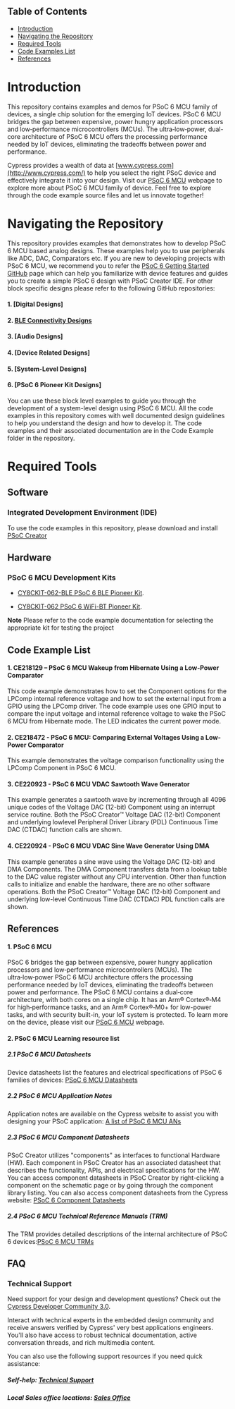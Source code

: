 ## Table of Contents

* [Introduction](#introduction)
* [Navigating the Repository](#navigating-the-repository)
* [Required Tools](#required-tools)
* [Code Examples List](#code-examples-list)
* [References](#references)

# Introduction
This repository contains examples and demos for PSoC 6 MCU family of devices, a single chip solution for the emerging IoT devices. PSoC 6 MCU bridges the gap between expensive, power hungry application processors and low‑performance microcontrollers (MCUs). The ultra‑low‑power, dual-core architecture of PSoC 6 MCU offers the processing performance needed by IoT devices, eliminating the tradeoffs between power and performance.

Cypress provides a wealth of data at [www.cypress.com](http://www.cypress.com/) to help you select the right PSoC device and effectively integrate it into your design. Visit our [PSoC 6 MCU](http://www.cypress.com/products/32-bit-arm-cortex-m4-psoc-6) webpage to explore more about PSoC 6 MCU family of device.
Feel free to explore through the code example source files and let us innovate together!

# Navigating the Repository

This repository provides examples that demonstrates how to develop PSoC 6 MCU based analog designs. These examples help you to use peripherals like ADC, DAC, Comparators etc.
If you are new to developing projects with PSoC 6 MCU, we recommend you to refer the [PSoC 6 Getting Started GitHub](https://github.com/cypresssemiconductorco/PSoC-6-MCU-Getting-Started) page which can help you familiarize with device features and guides you to create a simple PSoC 6 design with PSoC Creator IDE. For other block specific designs please refer to the following GitHub repositories:

#### 1. [Digital Designs]
#### 2. [BLE Connectivity Designs](https://github.com/cypresssemiconductorco/PSoC-6-MCU-BLE-Connectivity-Designs)
#### 3. [Audio Designs]
#### 4. [Device Related Designs]
#### 5. [System-Level Designs]
#### 6. [PSoC 6 Pioneer Kit Designs]

You can use these block level examples to guide you through the development of a system-level design using PSoC 6 MCU. All the code examples in this repository comes with well documented design guidelines to help you understand the design and how to develop it. The code examples and their associated documentation are in the Code Example folder in the repository.

# Required Tools

## Software
### Integrated Development Environment (IDE)
To use the code examples in this repository, please download and install
[PSoC Creator](http://www.cypress.com/products/psoc-creator)

## Hardware
### PSoC 6 MCU Development Kits
* [CY8CKIT-062-BLE PSoC 6 BLE Pioneer Kit](http://www.cypress.com/documentation/development-kitsboards/psoc-6-ble-pioneer-kit).

* [CY8CKIT-062 PSoC 6 WiFi-BT Pioneer Kit](http://www.cypress.com/documentation/development-kitsboards/psoc-6-wifi-bt-pioneer-kit). 

**Note** Please refer to the code example documentation for selecting the appropriate kit for testing the project

## Code Example List
#### 1. CE218129 – PSoC 6 MCU Wakeup from Hibernate Using a Low-Power Comparator
This code example demonstrates how to set the Component options for the LPComp internal reference voltage and how to set the external input from a GPIO using the LPComp driver.
The code example uses one GPIO input to compare the input voltage and internal reference voltage to wake the PSoC 6 MCU from Hibernate mode. The LED indicates the current power mode.
#### 2. CE218472 - PSoC 6 MCU: Comparing External Voltages Using a Low-Power Comparator
This example demonstrates the voltage comparison functionality using the LPComp Component in PSoC 6 MCU.
#### 3. CE220923 - PSoC 6 MCU VDAC Sawtooth Wave Generator
This example generates a sawtooth wave by incrementing through all 4096 unique codes of the Voltage DAC (12-bit)
Component using an interrupt service routine. Both the PSoC Creator™ Voltage DAC (12-bit) Component and underlying lowlevel
Peripheral Driver Library (PDL) Continuous Time DAC (CTDAC) function calls are shown.
#### 4. CE220924 - PSoC 6 MCU VDAC Sine Wave Generator Using DMA
This example generates a sine wave using the Voltage DAC (12-bit) and DMA Components. The DMA Component transfers
data from a lookup table to the DAC value register without any CPU intervention. Other than function calls to initialize and
enable the hardware, there are no other software operations. Both the PSoC Creator™ Voltage DAC (12-bit) Component and
underlying low-level Continuous Time DAC (CTDAC) PDL function calls are shown.

## References
#### 1. PSoC 6 MCU
PSoC 6 bridges the gap between expensive, power hungry application processors and low‑performance microcontrollers (MCUs). The ultra‑low‑power PSoC 6 MCU architecture offers the processing performance needed by IoT devices, eliminating the tradeoffs between power and performance. The PSoC 6 MCU contains a dual‑core architecture, with both cores on a single chip. It has an Arm® Cortex®‑M4 for high‑performance tasks, and an Arm® Cortex®‑M0+ for low-power tasks, and with security built-in, your IoT system is protected.
To learn more on the device, please visit our [PSoC 6 MCU](http://www.cypress.com/products/32-bit-arm-cortex-m4-psoc-6) webpage.

####  2. PSoC 6 MCU Learning resource list
##### 2.1 PSoC 6 MCU Datasheets
Device datasheets list the features and electrical specifications of PSoC 6 families of devices: [PSoC 6 MCU Datasheets](http://www.cypress.com/search/all?f%5B0%5D=meta_type%3Atechnical_documents&f%5B1%5D=resource_meta_type%3A575&f%5B2%5D=field_related_products%3A114026)
##### 2.2 PSoC 6 MCU Application Notes
Application notes are available on the Cypress website to assist you with designing your PSoC application: [A list of PSoC 6 MCU ANs](http://www.cypress.com/psoc6an)
##### 2.3 PSoC 6 MCU Component Datasheets
PSoC Creator utilizes "components" as interfaces to functional Hardware (HW). Each component in PSoC Creator has an associated datasheet that describes the functionality, APIs, and electrical specifications for the HW. You can access component datasheets in PSoC Creator by right-clicking a component on the schematic page or by going through the component library listing. You can also access component datasheets from the Cypress website: [PSoC 6 Component Datasheets](http://www.cypress.com/documentation/component-datasheets)
##### 2.4 PSoC 6 MCU Technical Reference Manuals (TRM)
The TRM provides detailed descriptions of the internal architecture of PSoC 6 devices:[PSoC 6 MCU TRMs](http://www.cypress.com/psoc6trm)

## FAQ

### Technical Support
Need support for your design and development questions? Check out the [Cypress Developer Community 3.0](https://community.cypress.com/welcome).  

Interact with technical experts in the embedded design community and receive answers verified by Cypress' very best applications engineers. You'll also have access to robust technical documentation, active conversation threads, and rich multimedia content. 

You can also use the following support resources if you need quick assistance: 
##### Self-help: [Technical Support](http://www.cypress.com/support)
##### Local Sales office locations: [Sales Office](http://www.cypress.com/about-us/sales-offices)

